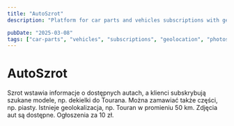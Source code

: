 ```yaml
---
title: "AutoSzrot"
description: "Platform for car parts and vehicles subscriptions with geolocation feature and photos"

pubDate: "2025-03-08"
tags: ["car-parts", "vehicles", "subscriptions", "geolocation", "photos"]
---
```


# AutoSzrot

Szrot wstawia informacje o dostępnych autach, a klienci subskrybują szukane modele, np. dekielki do Tourana. Można zamawiać także części, np. piasty. Istnieje geolokalizacja, np. Touran w promieniu 50 km. Zdjęcia aut są dostępne. Ogłoszenia za 10 zł.